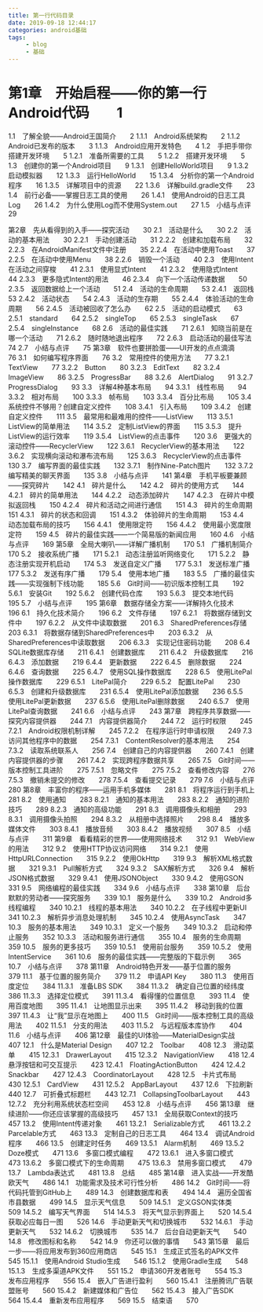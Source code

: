 ```yaml
---
title: 第一行代码目录
date: 2019-09-18 12:44:17
categories: android基础
tags:
     - blog
     - 基础
---
```


# 第1章　开始启程——你的第一行Android代码　　1 
1.1　了解全貌——Android王国简介　　2 
1.1.1　Android系统架构　　2 
1.1.2　Android已发布的版本　　3 
1.1.3　Android应用开发特色　　4 
1.2　手把手带你搭建开发环境　　5 
1.2.1　准备所需要的工具　　5 
1.2.2　搭建开发环境　　5 
1.3　创建你的第一个Android项目　　9 
1.3.1　创建HelloWorld项目　　9 
1.3.2　启动模拟器　　12 
1.3.3　运行HelloWorld　　15 
1.3.4　分析你的第一个Android程序　　16 
1.3.5　详解项目中的资源　　22 
1.3.6　详解build.gradle文件　　23 
1.4　前行必备——掌握日志工具的使用　　26 
1.4.1　使用Android的日志工具Log　　26 
1.4.2　为什么使用Log而不使用System.out　　27 
1.5　小结与点评　　29 

<!--more--> 

第2章　先从看得到的入手——探究活动　　30 
2.1　活动是什么　　30 
2.2　活动的基本用法　　30 
2.2.1　手动创建活动　　31 
2.2.2　创建和加载布局　　32 
2.2.3　在AndroidManifest文件中注册　　35 
2.2.4　在活动中使用Toast　　37 
2.2.5　在活动中使用Menu　　38 
2.2.6　销毁一个活动　　40 
2.3　使用Intent在活动之间穿梭　　41 
2.3.1　使用显式Intent　　41 
2.3.2　使用隐式Intent　　44 
2.3.3　更多隐式Intent的用法　　46 
2.3.4　向下一个活动传递数据　　50 
2.3.5　返回数据给上一个活动　　51 
2.4　活动的生命周期　　53 
2.4.1　返回栈　　53 
2.4.2　活动状态　　54 
2.4.3　活动的生存期　　55 
2.4.4　体验活动的生命周期　　56 
2.4.5　活动被回收了怎么办　　62 
2.5　活动的启动模式　　63 
2.5.1　standard　　64 
2.5.2　singleTop　　65 
2.5.3　singleTask　　67 
2.5.4　singleInstance　　68 
2.6　活动的最佳实践　　71 
2.6.1　知晓当前是在哪一个活动　　71 
2.6.2　随时随地退出程序　　72 
2.6.3　启动活动的最佳写法　　74 
2.7　小结与点评　　75 
第3章　软件也要拼脸蛋——UI开发的点点滴滴　　76 
3.1　如何编写程序界面　　76 
3.2　常用控件的使用方法　　77 
3.2.1　TextView　　77 
3.2.2　Button　　80 
3.2.3　EditText　　82 
3.2.4　ImageView　　86 
3.2.5　ProgressBar　　88 
3.2.6　AlertDialog　　91 
3.2.7　ProgressDialog　　93 
3.3　详解4种基本布局　　94 
3.3.1　线性布局　　94 
3.3.2　相对布局　　100 
3.3.3　帧布局　　103 
3.3.4　百分比布局　　105 
3.4　系统控件不够用？创建自定义控件　　108 
3.4.1　引入布局　　109 
3.4.2　创建自定义控件　　111 
3.5　最常用和最难用的控件——ListView　　113 
3.5.1　ListView的简单用法　　114 
3.5.2　定制ListView的界面　　115 
3.5.3　提升ListView的运行效率　　119 
3.5.4　ListView的点击事件　　120 
3.6　更强大的滚动控件——RecyclerView　　122 
3.6.1　RecyclerView的基本用法　　122 
3.6.2　实现横向滚动和瀑布流布局　　125 
3.6.3　RecyclerView的点击事件　　130 
3.7　编写界面的最佳实践　　132 
3.7.1　制作Nine-Patch图片　　132 
3.7.2　编写精美的聊天界面　　135 
3.8　小结与点评　　141 
第4章　手机平板要兼顾——探究碎片　　142 
4.1　碎片是什么　　142 
4.2　碎片的使用方式　　144 
4.2.1　碎片的简单用法　　144 
4.2.2　动态添加碎片　　147 
4.2.3　在碎片中模拟返回栈　　150 
4.2.4　碎片和活动之间进行通信　　151 
4.3　碎片的生命周期　　151 
4.3.1　碎片的状态和回调　　151 
4.3.2　体验碎片的生命周期　　153 
4.4　动态加载布局的技巧　　156 
4.4.1　使用限定符　　156 
4.4.2　使用最小宽度限定符　　159 
4.5　碎片的最佳实践——一个简易版的新闻应用　　160 
4.6　小结与点评　　169 
第5章　全局大喇叭——详解广播机制　　170 
5.1　广播机制简介　　170 
5.2　接收系统广播　　171 
5.2.1　动态注册监听网络变化　　171 
5.2.2　静态注册实现开机启动　　174 
5.3　发送自定义广播　　177 
5.3.1　发送标准广播　　177 
5.3.2　发送有序广播　　179 
5.4　使用本地广播　　183 
5.5　广播的最佳实践——实现强制下线功能　　185 
5.6　Git时间——初识版本控制工具　　192 
5.6.1　安装Git　　192 
5.6.2　创建代码仓库　　193 
5.6.3　提交本地代码　　195 
5.7　小结与点评　　195 
第6章　数据存储全方案——详解持久化技术　　196 
6.1　持久化技术简介　　196 
6.2　文件存储　　197 
6.2.1　将数据存储到文件中　　197 
6.2.2　从文件中读取数据　　201 
6.3　SharedPreferences存储　　203 
6.3.1　将数据存储到SharedPreferences中　　203 
6.3.2　从SharedPreferences中读取数据　　206 
6.3.3　实现记住密码功能　　208 
6.4　SQLite数据库存储　　211 
6.4.1　创建数据库　　211 
6.4.2　升级数据库　　216 
6.4.3　添加数据　　219 
6.4.4　更新数据　　222 
6.4.5　删除数据　　224 
6.4.6　查询数据　　225 
6.4.7　使用SQL操作数据库　　228 
6.5　使用LitePal操作数据库　　229 
6.5.1　LitePal简介　　229 
6.5.2　配置LitePal　　230 
6.5.3　创建和升级数据库　　231 
6.5.4　使用LitePal添加数据　　236 
6.5.5　使用LitePal更新数据　　237 
6.5.6　使用LitePal删除数据　　240 
6.5.7　使用LitePal查询数据　　241 
6.6　小结与点评　　243 
第7章　跨程序共享数据——探究内容提供器　　244 
7.1　内容提供器简介　　244 
7.2　运行时权限　　245 
7.2.1　Android权限机制详解　　245 
7.2.2　在程序运行时申请权限　　249 
7.3　访问其他程序中的数据　　254 
7.3.1　ContentResolver的基本用法　　254 
7.3.2　读取系统联系人　　256 
7.4　创建自己的内容提供器　　260 
7.4.1　创建内容提供器的步骤　　261 
7.4.2　实现跨程序数据共享　　265 
7.5　Git时间——版本控制工具进阶　　275 
7.5.1　忽略文件　　275 
7.5.2　查看修改内容　　276 
7.5.3　撤销未提交的修改　　278 
7.5.4　查看提交记录　　279 
7.6　小结与点评　　280 
第8章　丰富你的程序——运用手机多媒体　　281 
8.1　将程序运行到手机上　　281 
8.2　使用通知　　283 
8.2.1　通知的基本用法　　283 
8.2.2　通知的进阶技巧　　289 
8.2.3　通知的高级功能　　291 
8.3　调用摄像头和相册　　293 
8.3.1　调用摄像头拍照　　294 
8.3.2　从相册中选择照片　　298 
8.4　播放多媒体文件　　303 
8.4.1　播放音频　　303 
8.4.2　播放视频　　307 
8.5　小结与点评　　311 
第9章　看看精彩的世界——使用网络技术　　312 
9.1　WebView的用法　　312 
9.2　使用HTTP协议访问网络　　314 
9.2.1　使用HttpURLConnection　　315 
9.2.2　使用OkHttp　　319 
9.3　解析XML格式数据　　321 
9.3.1　Pull解析方式　　324 
9.3.2　SAX解析方式　　326 
9.4　解析JSON格式数据　　329 
9.4.1　使用JSONObject　　330 
9.4.2　使用GSON　　331 
9.5　网络编程的最佳实践　　334 
9.6　小结与点评　　338 
第10章　后台默默的劳动者——探究服务　　339 
10.1　服务是什么　　339 
10.2　Android多线程编程　　340 
10.2.1　线程的基本用法　　340 
10.2.2　在子线程中更新UI　　341 
10.2.3　解析异步消息处理机制　　345 
10.2.4　使用AsyncTask　　347 
10.3　服务的基本用法　　349 
10.3.1　定义一个服务　　349 
10.3.2　启动和停止服务　　352 
10.3.3　活动和服务进行通信　　355 
10.4　服务的生命周期　　359 
10.5　服务的更多技巧　　359 
10.5.1　使用前台服务　　359 
10.5.2　使用IntentService　　361 
10.6　服务的最佳实践——完整版的下载示例　　365 
10.7　小结与点评　　378 
第11章　Android特色开发——基于位置的服务　　379 
11.1　基于位置的服务简介　　379 
11.2　申请API Key　　380 
11.3　使用百度定位　　384 
11.3.1　准备LBS SDK　　384 
11.3.2　确定自己位置的经纬度　　386 
11.3.3　选择定位模式　　391 
11.3.4　看得懂的位置信息　　393 
11.4　使用百度地图　　395 
11.4.1　让地图显示出来　　395 
11.4.2　移动到我的位置　　397 
11.4.3　让“我”显示在地图上　　400 
11.5　Git时间——版本控制工具的高级用法　　402 
11.5.1　分支的用法　　403 
11.5.2　与远程版本库协作　　404 
11.6　小结与点评　　406 
第12章　最佳的UI体验——MaterialDesign实战　　407 
12.1　什么是Material Design　　407 
12.2　Toolbar　　408 
12.3　滑动菜单　　415 
12.3.1　DrawerLayout　　415 
12.3.2　NavigationView　　418 
12.4　悬浮按钮和可交互提示　　423 
12.4.1　FloatingActionButton　　424 
12.4.2　Snackbar　　427 
12.4.3　CoordinatorLayout　　428 
12.5　卡片式布局　　430 
12.5.1　CardView　　431 
12.5.2　AppBarLayout　　437 
12.6　下拉刷新　　440 
12.7　可折叠式标题栏　　443 
12.7.1　CollapsingToolbarLayout　　443 
12.7.2　充分利用系统状态栏空间　　453 
12.8　小结与点评　　456 
第13章　继续进阶——你还应该掌握的高级技巧　　457 
13.1　全局获取Context的技巧　　457 
13.2　使用Intent传递对象　　461 
13.2.1　Serializable方式　　461 
13.2.2　Parcelable方式　　463 
13.3　定制自己的日志工具　　464 
13.4　调试Android程序　　466 
13.5　创建定时任务　　469 
13.5.1　Alarm机制　　469 
13.5.2　Doze模式　　471 
13.6　多窗口模式编程　　472 
13.6.1　进入多窗口模式　　473 
13.6.2　多窗口模式下的生命周期　　475 
13.6.3　禁用多窗口模式　　479 
13.7　Lambda表达式　　481 
13.8　总结　　485 
第14章　进入实战——开发酷欧天气　　486 
14.1　功能需求及技术可行性分析　　486 
14.2　Git时间——将代码托管到GitHub上　　489 
14.3　创建数据库和表　　494 
14.4　遍历全国省市县数据　　499 
14.5　显示天气信息　　509 
14.5.1　定义GSON实体类　　509 
14.5.2　编写天气界面　　514 
14.5.3　将天气显示到界面上　　520 
14.5.4　获取必应每日一图　　526 
14.6　手动更新天气和切换城市　　532 
14.6.1　手动更新天气　　532 
14.6.2　切换城市　　535 
14.7　后台自动更新天气　　540 
14.8　修改图标和名称　　542 
14.9　你还可以做的事情　　543 
第15章　最后一步——将应用发布到360应用商店　　545 
15.1　生成正式签名的APK文件　　545 
15.1.1　使用Android Studio生成　　546 
15.1.2　使用Gradle生成　　548 
15.1.3　生成多渠道APK文件　　551 
15.2　申请360开发者账号　　554 
15.3　发布应用程序　　556 
15.4　嵌入广告进行盈利　　560 
15.4.1　注册腾讯广告联盟账号　　560 
15.4.2　新建媒体和广告位　　562 
15.4.3　接入广告SDK　　564 
15.4.4　重新发布应用程序　　569 
15.5　结束语　　570
